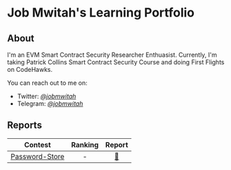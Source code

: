 # Job Mwitah's Learning Portfolio

## About

I'm an EVM Smart Contract Security Researcher Enthuasist. 
Currently, I'm taking Patrick Collins Smart Contract Security Course and doing First Flights on CodeHawks.

You can reach out to me on:
- Twitter: [*@jobmwitah*](https://twitter.com/jobmwitah) 
- Telegram: [*@jobmwitah*](https://t.me/jobmwitah)

## Reports

| Contest | Ranking | Report |
| - | :-: | :-: |
| [Password-Store](https://github.com/Cyfrin/2023-10-PasswordStore) | - | [📄](CodeHawks/2024-08-14-password-store.pdf) |

